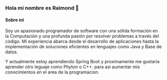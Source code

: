 ### Hola mi nombre es Raimond 👋

#### Sobre mi
Soy un apasionado programador de software con una sólida formación en la Computación y una profunda pasión por resolver problemas a través del código. 
Mi experiencia abarca desde el desarrollo de aplicaciones hasta la implementación de soluciones eficientes en lenguajes como Java y Base de datos.

Y actualmente estoy aprendiendo Spring Boot y proximamente me gustaria aprender otro leguaje como Phyton o C++.
para asi aumentar mis conocimientos en el area de la programacion.
